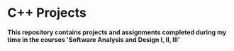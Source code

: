 # C++ Projects
**This repository contains projects and assignments completed during my time in the courses 'Software Analysis and Design I, II, III'**
